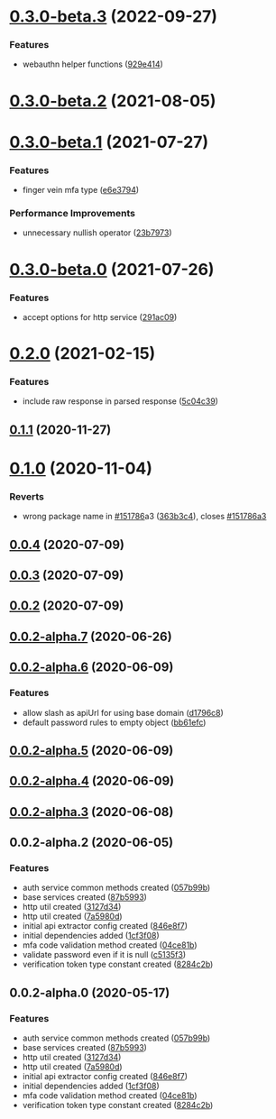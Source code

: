 

# [0.3.0-beta.3](https://github.com/PlusAuth/plusauth-web/compare/v0.3.0-beta.2...v0.3.0-beta.3) (2022-09-27)


### Features

* webauthn helper functions ([929e414](https://github.com/PlusAuth/plusauth-web/commit/929e4145d2cc105a767d54cff68e5e5ebda2fb5d))

# [0.3.0-beta.2](https://github.com/PlusAuth/plusauth-web/compare/v0.3.0-beta.1...v0.3.0-beta.2) (2021-08-05)

# [0.3.0-beta.1](https://github.com/PlusAuth/plusauth-web/compare/v0.3.0-beta.0...v0.3.0-beta.1) (2021-07-27)


### Features

* finger vein mfa type ([e6e3794](https://github.com/PlusAuth/plusauth-web/commit/e6e3794c65c1610983063d2e35fb8975f038f69a))


### Performance Improvements

* unnecessary nullish operator ([23b7973](https://github.com/PlusAuth/plusauth-web/commit/23b79737477fb4b712a6200ee6191cdaaabcc7b3))

# [0.3.0-beta.0](https://github.com/PlusAuth/plusauth-web/compare/v0.2.0...v0.3.0-beta.0) (2021-07-26)


### Features

* accept options for http service ([291ac09](https://github.com/PlusAuth/plusauth-web/commit/291ac096e446b01b0769fdcd5fb6eb648e2459d2))

# [0.2.0](https://github.com/PlusAuth/plusauth-web/compare/v0.1.1...v0.2.0) (2021-02-15)


### Features

* include raw response in parsed response ([5c04c39](https://github.com/PlusAuth/plusauth-web/commit/5c04c39b15ac0f20a7b00ca43edd5cedeb88db0a))

## [0.1.1](https://github.com/PlusAuth/plusauth-web/compare/v0.1.0...v0.1.1) (2020-11-27)

# [0.1.0](https://github.com/PlusAuth/plusauth-web/compare/v0.0.2-alpha.7...v0.1.0) (2020-11-04)


### Reverts

* wrong package name in [#151786](https://github.com/PlusAuth/plusauth-web/issues/151786)a3 ([363b3c4](https://github.com/PlusAuth/plusauth-web/commit/363b3c420b2b8690b5213ae38921da8106a4ef48)), closes [#151786a3](https://github.com/PlusAuth/plusauth-web/issues/151786a3)

## [0.0.4](https://github.com/PlusAuth/plusauth-web/compare/v0.0.2-alpha.7...v0.0.4) (2020-07-09)

## [0.0.3](https://github.com/PlusAuth/plusauth-web/compare/v0.0.2-alpha.7...v0.0.3) (2020-07-09)

## [0.0.2](https://github.com/PlusAuth/plusauth-web/compare/v0.0.2-alpha.7...v0.0.2) (2020-07-09)

## [0.0.2-alpha.7](https://github.com/PlusAuth/plusauth-web/compare/v0.0.2-alpha.6...v0.0.2-alpha.7) (2020-06-26)

## [0.0.2-alpha.6](https://github.com/PlusAuth/plusauth-web/compare/v0.0.2-alpha.5...v0.0.2-alpha.6) (2020-06-09)


### Features

* allow slash as apiUrl for using base domain ([d1796c8](https://github.com/PlusAuth/plusauth-web/commit/d1796c8048676d06844313f4faae5981fcad88e2))
* default password rules to empty object ([bb61efc](https://github.com/PlusAuth/plusauth-web/commit/bb61efcae2afcf05a3065bc80be78124f727848a))

## [0.0.2-alpha.5](https://github.com/PlusAuth/plusauth-web/compare/v0.0.2-alpha.4...v0.0.2-alpha.5) (2020-06-09)

## [0.0.2-alpha.4](https://github.com/PlusAuth/plusauth-web/compare/v0.0.2-alpha.3...v0.0.2-alpha.4) (2020-06-09)

## [0.0.2-alpha.3](https://github.com/PlusAuth/plusauth-web/compare/v0.0.2-alpha.2...v0.0.2-alpha.3) (2020-06-08)

## 0.0.2-alpha.2 (2020-06-05)


### Features

* auth service common methods created ([057b99b](https://github.com/PlusAuth/plusauth-web/commit/057b99b57256d17a67cdf230a2576c44a76b1f7e))
* base services created ([87b5993](https://github.com/PlusAuth/plusauth-web/commit/87b59930a19196f4224617e52185d06885728c61))
* http util created ([3127d34](https://github.com/PlusAuth/plusauth-web/commit/3127d34a28bf8cf645f2fbe148fbad69338b7541))
* http util created ([7a5980d](https://github.com/PlusAuth/plusauth-web/commit/7a5980d00ebc82e64bb58f3558e3e85acfa68404))
* initial api extractor config created ([846e8f7](https://github.com/PlusAuth/plusauth-web/commit/846e8f7fe19a4b7004b8f057e7c66ae22858d416))
* initial dependencies added ([1cf3f08](https://github.com/PlusAuth/plusauth-web/commit/1cf3f0813932038686d1a73e6f3d55e2a12c7f97))
* mfa code validation method created ([04ce81b](https://github.com/PlusAuth/plusauth-web/commit/04ce81b2479297494845b39f0c46829714bbd31e))
* validate password even if it is null ([c5135f3](https://github.com/PlusAuth/plusauth-web/commit/c5135f31af39f88ae2332599f28b7c48468121ef))
* verification token type constant created ([8284c2b](https://github.com/PlusAuth/plusauth-web/commit/8284c2ba7228eab6ebfc85f835589e8733f965d8))

## 0.0.2-alpha.0 (2020-05-17)


### Features

* auth service common methods created ([057b99b](https://github.com/PlusAuth/plusauth-web/commit/057b99b57256d17a67cdf230a2576c44a76b1f7e))
* base services created ([87b5993](https://github.com/PlusAuth/plusauth-web/commit/87b59930a19196f4224617e52185d06885728c61))
* http util created ([3127d34](https://github.com/PlusAuth/plusauth-web/commit/3127d34a28bf8cf645f2fbe148fbad69338b7541))
* http util created ([7a5980d](https://github.com/PlusAuth/plusauth-web/commit/7a5980d00ebc82e64bb58f3558e3e85acfa68404))
* initial api extractor config created ([846e8f7](https://github.com/PlusAuth/plusauth-web/commit/846e8f7fe19a4b7004b8f057e7c66ae22858d416))
* initial dependencies added ([1cf3f08](https://github.com/PlusAuth/plusauth-web/commit/1cf3f0813932038686d1a73e6f3d55e2a12c7f97))
* mfa code validation method created ([04ce81b](https://github.com/PlusAuth/plusauth-web/commit/04ce81b2479297494845b39f0c46829714bbd31e))
* verification token type constant created ([8284c2b](https://github.com/PlusAuth/plusauth-web/commit/8284c2ba7228eab6ebfc85f835589e8733f965d8))